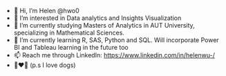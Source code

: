 - 👋 Hi, I’m Helen @hwo0
- 👀 I’m interested in Data analytics and Insights Visualization
- 🌱 I’m currently studying Masters of Analytics in AUT University, specializing in Mathematical Sciences.
- 💞️ I’m currently learning R, SAS, Python and SQL. Will incorporate Power BI and Tableau learning in the future too
- 📫 Reach me through LinkedIn: https://www.linkedin.com/in/helenwu-/
- 🐶❤️️🐶 (p.s I love dogs)
<!---
hwo0/hwo0 is a ✨ special ✨ repository because its `README.md` (this file) appears on your GitHub profile.
You can click the Preview link to take a look at your changes.
--->

